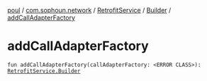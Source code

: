 [poul](../../../index.md) / [com.sophoun.network](../../index.md) / [RetrofitService](../index.md) / [Builder](index.md) / [addCallAdapterFactory](./add-call-adapter-factory.md)

# addCallAdapterFactory

`fun addCallAdapterFactory(callAdapterFactory: <ERROR CLASS>): `[`RetrofitService.Builder`](index.md)